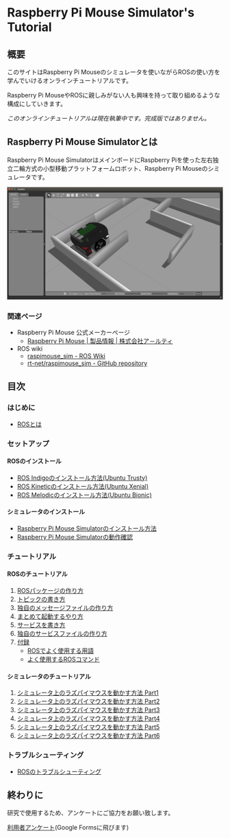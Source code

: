 # Raspberry Pi Mouse Simulator's Tutorial

## 概要

このサイトはRaspberry Pi Mouseのシミュレータを使いながらROSの使い方を学んでいけるオンラインチュートリアルです。

Raspberry Pi MouseやROSに親しみがない人も興味を持って取り組めるような構成にしていきます。

_このオンラインチュートリアルは現在執筆中です。完成版ではありません。_

## Raspberry Pi Mouse Simulatorとは

Raspberry Pi Mouse SimulatorはメインボードにRaspberry Piを使った左右独立二輪方式の小型移動プラットフォームロボット、Raspberry Pi Mouseのシミュレータです。

![Raspberry Pi Mouse on sample maze](.gitbook/assets/raspimouse_samplemaze.png)

### 関連ページ

* Raspberry Pi Mouse 公式メーカーページ
  * [Raspberry Pi Mouse \| 製品情報 \| 株式会社ア－ルティ](https://www.rt-net.jp/products/raspimouse2/)
* ROS wiki
  * [raspimouse\_sim - ROS Wiki](https://wiki.ros.org/raspimouse_sim)
  * [rt-net/raspimouse\_sim - GitHub repository](https://github.com/rt-net/raspimouse_sim)

## 目次

### はじめに

* [ROSとは](ros.md)

### セットアップ

#### ROSのインストール

* [ROS Indigoのインストール方法\(Ubuntu Trusty\)](setup/how_to_install_ros_indigo.md)
* [ROS Kineticのインストール方法\(Ubuntu Xenial\)](setup/how_to_install_ros_kinetic.md)
* [ROS Melodicのインストール方法\(Ubuntu Bionic\)](setup/how_to_install_ros_melodic.md)

#### シミュレータのインストール

* [Raspberry Pi Mouse Simulatorのインストール方法](setup/how_to_install_simulator.md)
* [Raspberry Pi Mouse Simulatorの動作確認](setup/how_to_use_raspimouse_sim.md)

### チュートリアル

#### ROSのチュートリアル

1. [ROSパッケージの作り方](ros_tutorial/how_to_create_pkg.md)
2. [トピックの書き方](ros_tutorial/how_to_write_topic.md)
3. [独自のメッセージファイルの作り方](ros_tutorial/how_to_create_msg.md)
4. [まとめて起動するやり方](ros_tutorial/how_to_use_launch.md)
5. [サービスを書き方](ros_tutorial/how_to_write_service.md)
6. [独自のサービスファイルの作り方](ros_tutorial/how_to_create_srv.md)
7. [付録](ros_tutorial/appendix/)
   * [ROSでよく使用する用語](ros_tutorial/appendix/ros_word.md)
   * [よく使用するROSコマンド](ros_tutorial/appendix/ros_comand.md)

#### シミュレータのチュートリアル

1. [シミュレータ上のラズパイマウスを動かす方法 Part1](tutorial/how_to_control_raspimouse_on_sim_1.md)
2. [シミュレータ上のラズパイマウスを動かす方法 Part2](tutorial/how_to_control_raspimouse_on_sim_2.md)
3. [シミュレータ上のラズパイマウスを動かす方法 Part3](tutorial/how_to_control_raspimouse_on_sim_3.md)
4. [シミュレータ上のラズパイマウスを動かす方法 Part4](tutorial/how_to_control_raspimouse_on_sim_4.md)
5. [シミュレータ上のラズパイマウスを動かす方法 Part5](tutorial/how_to_control_raspimouse_on_sim_5.md)
6. [シミュレータ上のラズパイマウスを動かす方法 Part6](tutorial/how_to_control_raspimouse_on_sim_6.md)

### トラブルシューティング

* [ROSのトラブルシューティング](troubleshooting.md)

## 終わりに

研究で使用するため、アンケートにご協力をお願い致します。 

[利用者アンケート](https://docs.google.com/forms/d/1MS4NzNuZ98quCpD-EPRLXg-ltk9QZ5SK46gBR9cLhfg/edit)\(Google Formsに飛びます\)

